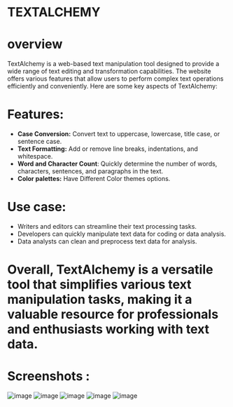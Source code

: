 # TEXTALCHEMY

# overview
 
TextAlchemy is a web-based text manipulation tool designed to provide a wide range of text editing and transformation capabilities. The website offers various features that allow users to perform complex text operations efficiently and conveniently. Here are some key aspects of TextAlchemy:

# Features:
 * **Case Conversion:** Convert text to uppercase, lowercase, title case, or sentence case.
 * **Text Formatting:** Add or remove line breaks, indentations, and whitespace.
 * **Word and Character Count**: Quickly determine the number of words, characters, sentences, and paragraphs in the text.
 *  **Color palettes:** Have Different Color themes options.
# Use case:
 * Writers and editors can streamline their text processing tasks.
 * Developers can quickly manipulate text data for coding or data analysis.
 * Data analysts can clean and preprocess text data for analysis.
# Overall, TextAlchemy is a versatile tool that simplifies various text manipulation tasks, making it a valuable resource for professionals and enthusiasts working with text data.

# Screenshots :
![image](https://github.com/Sauravk0045/textAlchemy/assets/170123208/44525698-f1b3-43b2-9e51-510e279a3d06)
![image](https://github.com/Sauravk0045/textAlchemy/assets/170123208/2909d466-d9d5-4da6-ab4c-8142debf73b7)
![image](https://github.com/Sauravk0045/textAlchemy/assets/170123208/c5ee51b8-5acc-4054-917a-d00b002c4488)
![image](https://github.com/Sauravk0045/textAlchemy/assets/170123208/37c2702a-94cf-4884-a0cc-e0324c2d4846)
![image](https://github.com/Sauravk0045/textAlchemy/assets/170123208/cfc617e6-fdbf-41b2-bb75-4bfb407dde19)




